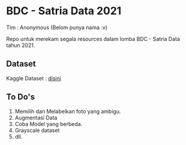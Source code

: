 # BDC - Satria Data 2021

Tim : Anonymous (Belom punya nama :v)

Repo untuk merekam segala resources dalam lomba BDC - Satria Data tahun 2021.

## Dataset

Kaggle Dataset : [disini](https://www.kaggle.com/wahyusetianto/bdc-2021)

## To Do's

1. Memilih dan Melabelkan foto yang ambigu.
2. Augmentasi Data
3. Coba Model yang berbeda.
4. Grayscale dataset
5. dll.
